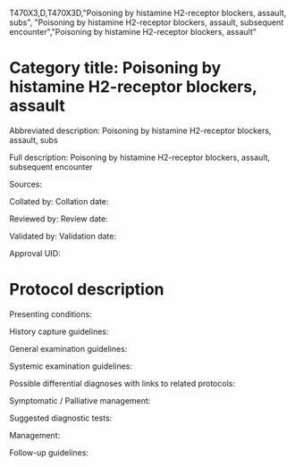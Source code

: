 T470X3,D,T470X3D,"Poisoning by histamine H2-receptor blockers, assault, subs", "Poisoning by histamine H2-receptor blockers, assault, subsequent encounter","Poisoning by histamine H2-receptor blockers, assault"
# Category title: Poisoning by histamine H2-receptor blockers, assault

Abbreviated description: Poisoning by histamine H2-receptor blockers, assault, subs

Full description: Poisoning by histamine H2-receptor blockers, assault, subsequent encounter

Sources:

Collated by:
Collation date:

Reviewed by:
Review date:

Validated by:
Validation date:

Approval UID:

# Protocol description

Presenting conditions:

History capture guidelines:

General examination guidelines:

Systemic examination guidelines:

Possible differential diagnoses with links to related protocols:

Symptomatic / Palliative management:

Suggested diagnostic tests:

Management:

Follow-up guidelines:
